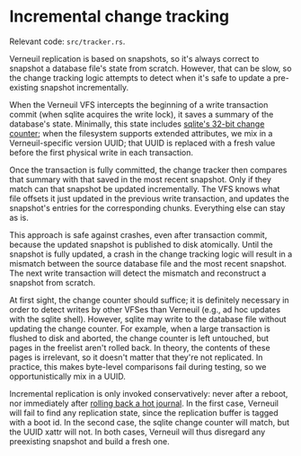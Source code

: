 Incremental change tracking
===========================

Relevant code: `src/tracker.rs`.

Verneuil replication is based on snapshots, so it's always correct to
snapshot a database file's state from scratch.  However, that can be
slow, so the change tracking logic attempts to detect when it's safe
to update a pre-existing snapshot incrementally.

When the Verneuil VFS intercepts the beginning of a write transaction
commit (when sqlite acquires the write lock), it saves a summary of
the database's state.  Minimally, this state includes 
[sqlite's 32-bit change counter](https://www.sqlite.org/fileformat.html#file_change_counter);
when the filesystem supports extended attributes, we mix in a
Verneuil-specific version UUID; that UUID is replaced with a fresh
value before the first physical write in each transaction.

Once the transaction is fully committed, the change tracker then
compares that summary with that saved in the most recent snapshot.
Only if they match can that snapshot be updated incrementally.  The
VFS knows what file offsets it just updated in the previous write
transaction, and updates the snapshot's entries for the corresponding
chunks.  Everything else can stay as is.

This approach is safe against crashes, even after transaction commit,
because the updated snapshot is published to disk atomically.  Until
the snapshot is fully updated, a crash in the change tracking logic
will result in a mismatch between the source database file and the
most recent snapshot.  The next write transaction will detect the
mismatch and reconstruct a snapshot from scratch.

At first sight, the change counter should suffice; it is definitely
necessary in order to detect writes by other VFSes than Verneuil
(e.g., ad hoc updates with the sqlite shell).  However, sqlite may
write to the database file without updating the change counter.  For
example, when a large transaction is flushed to disk and aborted, the
change counter is left untouched, but pages in the freelist aren't
rolled back.  In theory, the contents of these pages is irrelevant, so
it doesn't matter that they're not replicated.  In practice, this makes
byte-level comparisons fail during testing, so we opportunistically
mix in a UUID.

Incremental replication is only invoked conservatively: never after a
reboot, nor immediately after [rolling back a hot journal](https://www.sqlite.org/atomiccommit.html#_rollback).
In the first case, Verneuil will fail to find any replication state,
since the replication buffer is tagged with a boot id.  In the second
case, the sqlite change counter will match, but the UUID xattr will
not.  In both cases, Verneuil will thus disregard any preexisting
snapshot and build a fresh one.
